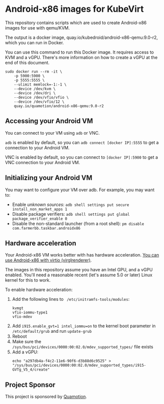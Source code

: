 # Android-x86 images for KubeVirt

This repository contains scripts which are used to create Android-x86 images
for use with qemu/KVM.

The output is a docker image, quay.io/kubedroid/android-x86-qemu:9.0-r2, which
you can run in Docker.

You can use this command to run this Docker image. It requires access to KVM and
a vGPU. There's more information on how to create a vGPU at the end of this document.

```
sudo docker run --rm -it \
    -p 5900:5900 \
    -p 5555:5555 \
    --ulimit memlock=-1:-1 \
    --device /dev/kvm \
    --device /dev/dri \
    --device /dev/vfio/vfio \
    --device /dev/vfio/12 \
    quay.io/quamotion/android-x86-qemu:9.0-r2
```

## Accessing your Android VM

You can connect to your VM using `adb` or VNC.

`adb` is enabled by default, so you can `adb connect [docker IP]:5555` to get a connection to your
Android VM.

VNC is enabled by default, so you can connect to `[docker IP]:5900` to get a VNC connection to
your Android VM.

## Initializing your Android VM

You may want to configure your VM over adb. For example, you may want to:

- Enable *unknown sources*: `adb shell settings put secure install_non_market_apps 1`
- Disable package verifiers: `adb shell settings put global package_verifier_enable 0`
- Disable the non-standard launcher (from a root shell): `pm disable com.farmerbb.taskbar.androidx86`

## Hardware acceleration

Your Android-x86 VM works better with has hardware acceleration. [You can use Android-x86 with
virtio (virglrenderer)](https://groups.google.com/forum/#!msg/android-x86/enPcst6oQ_w/8Etr0aEZAAAJ).

The images in this repository assume you have an Intel GPU, and a vGPU enabled. You'll need a reasonable
recent (let's assume 5.0 or later) Linux kernel for this to work.

To enable hardware acceleration:

1. Add the following lines to ` /etc/initramfs-tools/modules`:
   ```
   kvmgt
   vfio-iommu-type1
   vfio-mdev
   ```
2. Add `i915.enable_gvt=1 intel_iommu=on` to the kernel boot parameter in `/etc/default/grub` and run `update-grub`
3. Reboot
4. Make sure the `/sys/bus/pci/devices/0000:00:02.0/mdev_supported_types/` file exists
5. Add a vGPU: 
   ```
   echo "a297db4a-f4c2-11e6-90f6-d3b88d6c9525" > "/sys/bus/pci/devices/0000:00:02.0/mdev_supported_types/i915-GVTg_V5_4/create"
   ```

## Project Sponsor

This project is sponsored by [Quamotion](http://quamotion.mobi).

